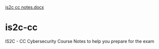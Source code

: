 [is2c cc notes.docx](https://github.com/user-attachments/files/17506139/is2c.cc.notes.docx)
# is2c-cc
IS2C - CC Cybersecurity Course Notes to help you prepare for the exam
